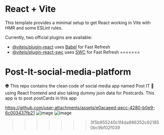 # React + Vite

This template provides a minimal setup to get React working in Vite with HMR and some ESLint rules.

Currently, two official plugins are available:

- [@vitejs/plugin-react](https://github.com/vitejs/vite-plugin-react/blob/main/packages/plugin-react/README.md) uses [Babel](https://babeljs.io/) for Fast Refresh
- [@vitejs/plugin-react-swc](https://github.com/vitejs/vite-plugin-react-swc) uses [SWC](https://swc.rs/) for Fast Refresh
=======
# Post-It-social-media-platform
👽 This repo contains the clean code of social media app named Post IT 💌  using React frontend and also taking dummy json data for Postcards. This app is to post postCards in this app



https://github.com/user-attachments/assets/e0acaeed-aecc-4280-b0e9-6c003437fb21
![image](https://github.com/user-attachments/assets/1d2fbce8-ad3e-46e9-b6b5-03d2d879a5b3)
![image](https://github.com/user-attachments/assets/31089d16-f995-4af2-aefd-02196c9fa1de)
>>>>>>> 3f5b955240c1f4da986352c921850bc9bf02f039
